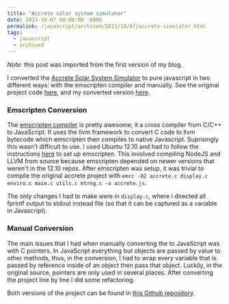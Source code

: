 ```yaml
---
title: "Accrete solar system simulator"
date: 2013-10-07 00:00:00 -0800
permalink: /javascript/archived/2013/10/07/accrete-simulator.html
tags:
  - javascript
  - archived
---
```


*Note*: this post was imported from the first version of my blog.


I converted the [Accrete Solar System Simulator](http://sourceforge.net/projects/accrete/) to pure javascript in two different ways: with the emscripten compiler and manually. See the original project code [here](http://sourceforge.net/p/accrete/code/?source=navbar), and my converted version [here](https://github.com/calebrob6/accrete).


### Emscripten Conversion

The [emscripten compiler](https://github.com/kripken/emscripten) is pretty awesome; it a cross compiler from C/C++ to JavaScript. It uses the llvm framework to convert C code to llvm bytecode which emscripten then compiles to native Javascript. Suprisingly this wasn't difficult to use. I used Ubuntu 12.10 and had to follow the instructions [here](https://earthserver.com/Setting_up_emscripten_development_environment_on_Linux) to set up emscripten. This involved compiling NodeJS and LLVM from source because emscripten depended on newer versions that weren't in the 12.10 repos. After emscripten was setup, it was trivial to compile the original accrete project with `emcc -O2 accrete.c display.c enviro.c main.c utils.c mtrng.c -o accrete.js`.

The only changes I had to make were in `display.c`, where I directed all fprintf output to stdout instead file (so that it can be captured as a variable in Javascript).


### Manual Conversion

The main issues that I had when manually converting the to JavaScript was with C pointers. In JavaScript everything but objects are passed by value to other methods, thus, in the conversion, I had to wrap every variable that is passed by reference inside of an object then pass that object. Luckily, in the original source, pointers are only used in several places. After converting the project line by line I did some refactoring.

Both versions of the project can be found in [this Github repository](https://github.com/calebrob6/accrete).

